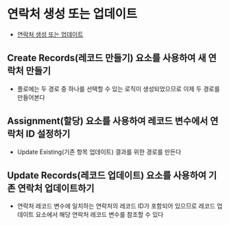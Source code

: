 # 연락처 생성 또는 업데이트

 - [연락처 생성 또는 업데이트](https://trailhead.salesforce.com/ko/content/learn/projects/build-a-simple-flow/create-or-update-a-contact?trailmix_creator_id=strailhead&trailmix_slug=prepare-for-your-salesforce-administrator-credential)

## Create Records(레코드 만들기) 요소를 사용하여 새 연락처 만들기

 - 플로에는 두 경로 중 하나를 선택할 수 있는 로직이 생성되었으므로 이제 두 경로를 만들어본다

## Assignment(할당) 요소를 사용하여 레코드 변수에서 연락처 ID 설정하기

 - Update Existing(기존 항목 업데이트) 결과를 위한 경로를 만든다

## Update Records(레코드 업데이트) 요소를 사용하여 기존 연락처 업데이트하기

 - 연락처 레코드 변수에 일치하는 연락처의 레코드 ID가 포함되어 있으므로 레코드 업데이트 요소에서 해당 연락처 레코드 변수를 참조할 수 있다
